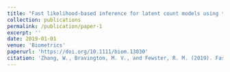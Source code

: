 ```yaml
---
title: "Fast likelihood-based inference for latent count models using the saddlepoint approximation"
collection: publications
permalink: /publication/paper-1
excerpt: ''
date: 2019-01-01
venue: 'Biometrics'
paperurl: 'https://doi.org/10.1111/biom.13030'
citation: 'Zhang, W., Bravington, M. V., and Fewster, R. M. (2019). Fast likelihood-based inference for latent count models using the saddlepoint approximation. <i>Biometrics<i>, 75 (3), 723 – 733.'
---
```

